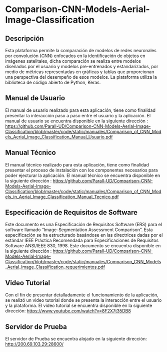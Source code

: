 # Comparison-CNN-Models-Aerial-Image-Classification
## Descripción

Esta plataforma permite la comparación de modelos de redes neuronales por convolución (CNN) enfocados en la identificación de objetos en imágenes satelitales, dicha comparación se realiza entre modelos diseñados por el usuario y modelos pre-entrenados y estandarizados, por medio de métricas representadas en gráficas y tablas que proporcionan una perspectiva del desempeño de esos modelos. La plataforma utiliza la biblioteca de código abierto de Python, Keras.

## Manual de Usuario

El manual de usuario realizado para esta aplicación, tiene como finalidad presentar la interacción paso a paso entre el usuario y la aplicación. El manual de usuario se encuentra disponible en la siguiente dirección : https://github.com/Parall-UD/Comparison-CNN-Models-Aerial-Image-Classification/blob/master/code/static/manuales/Comparison_of_CNN_Models_Aerial_Image_Classification_Manual_Usuario.pdf

## Manual Técnico

El manual técnico realizado para esta aplicación, tiene como finalidad presentar el proceso de instalación con los componentes necesarios para poder ejecturar la aplicación. El manual técnico se encuentra disponible en la siguiente dirección : https://github.com/Parall-UD/Comparison-CNN-Models-Aerial-Image-Classification/blob/master/code/static/manuales/Comparison_of_CNN_Models_in_Aerial_Image_Classification_Manual_Tecnico.pdf

## Especificación de Requisitos de Software
Este documento es una Especificación de Requisitos Software (ERS) para el software llamado “Image-Segmentation Assessment Comparison”. Esta especificación se ha estructurado basándose en las directrices dadas por el estándar IEEE Práctica Recomendada para Especificaciones de Requisitos Software ANSI/IEEE 830, 1998. Este documento se encuentra disponible en la siguiente dirección : https://github.com/Parall-UD/Comparison-CNN-Models-Aerial-Image-Classification/blob/master/code/static/manuales/Comparison_CNN_Models_Aerial_Image_Classification_requerimientos.pdf

## Video Tutorial
Con el fin de presentar detalladamente el funcionamiento de la aplicación, se realizó un video tutorial donde se presenta la interacción entre el usuario y la plataforma. El video tutorial se encuentra disponible en la siguiente dirección: https://www.youtube.com/watch?v=8F2X7t35DB8

## Servidor de Prueba
El servidor de Prueba se encuentra alojado en la siguiente dirección: http://200.69.103.29:28600/
